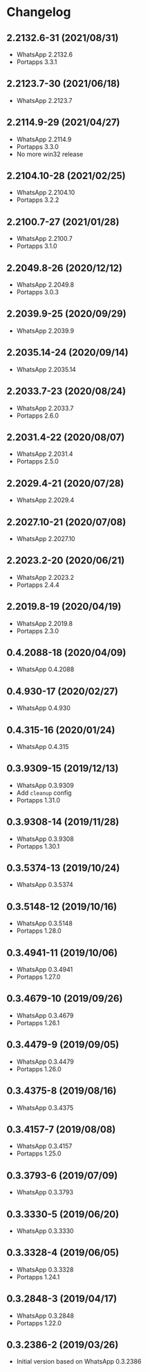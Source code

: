 # Changelog

## 2.2132.6-31 (2021/08/31)

* WhatsApp 2.2132.6
* Portapps 3.3.1

## 2.2123.7-30 (2021/06/18)

* WhatsApp 2.2123.7

## 2.2114.9-29 (2021/04/27)

* WhatsApp 2.2114.9
* Portapps 3.3.0
* No more win32 release

## 2.2104.10-28 (2021/02/25)

* WhatsApp 2.2104.10
* Portapps 3.2.2

## 2.2100.7-27 (2021/01/28)

* WhatsApp 2.2100.7
* Portapps 3.1.0

## 2.2049.8-26 (2020/12/12)

* WhatsApp 2.2049.8
* Portapps 3.0.3

## 2.2039.9-25 (2020/09/29)

* WhatsApp 2.2039.9

## 2.2035.14-24 (2020/09/14)

* WhatsApp 2.2035.14

## 2.2033.7-23 (2020/08/24)

* WhatsApp 2.2033.7
* Portapps 2.6.0

## 2.2031.4-22 (2020/08/07)

* WhatsApp 2.2031.4
* Portapps 2.5.0

## 2.2029.4-21 (2020/07/28)

* WhatsApp 2.2029.4

## 2.2027.10-21 (2020/07/08)

* WhatsApp 2.2027.10

## 2.2023.2-20 (2020/06/21)

* WhatsApp 2.2023.2
* Portapps 2.4.4

## 2.2019.8-19 (2020/04/19)

* WhatsApp 2.2019.8
* Portapps 2.3.0

## 0.4.2088-18 (2020/04/09)

* WhatsApp 0.4.2088

## 0.4.930-17 (2020/02/27)

* WhatsApp 0.4.930

## 0.4.315-16 (2020/01/24)

* WhatsApp 0.4.315

## 0.3.9309-15 (2019/12/13)

* WhatsApp 0.3.9309
* Add `cleanup` config
* Portapps 1.31.0

## 0.3.9308-14 (2019/11/28)

* WhatsApp 0.3.9308
* Portapps 1.30.1

## 0.3.5374-13 (2019/10/24)

* WhatsApp 0.3.5374

## 0.3.5148-12 (2019/10/16)

* WhatsApp 0.3.5148
* Portapps 1.28.0

## 0.3.4941-11 (2019/10/06)

* WhatsApp 0.3.4941
* Portapps 1.27.0

## 0.3.4679-10 (2019/09/26)

* WhatsApp 0.3.4679
* Portapps 1.26.1

## 0.3.4479-9 (2019/09/05)

* WhatsApp 0.3.4479
* Portapps 1.26.0

## 0.3.4375-8 (2019/08/16)

* WhatsApp 0.3.4375

## 0.3.4157-7 (2019/08/08)

* WhatsApp 0.3.4157
* Portapps 1.25.0

## 0.3.3793-6 (2019/07/09)

* WhatsApp 0.3.3793

## 0.3.3330-5 (2019/06/20)

* WhatsApp 0.3.3330

## 0.3.3328-4 (2019/06/05)

* WhatsApp 0.3.3328
* Portapps 1.24.1

## 0.3.2848-3 (2019/04/17)

* WhatsApp 0.3.2848
* Portapps 1.22.0

## 0.3.2386-2 (2019/03/26)

* Initial version based on WhatsApp 0.3.2386
